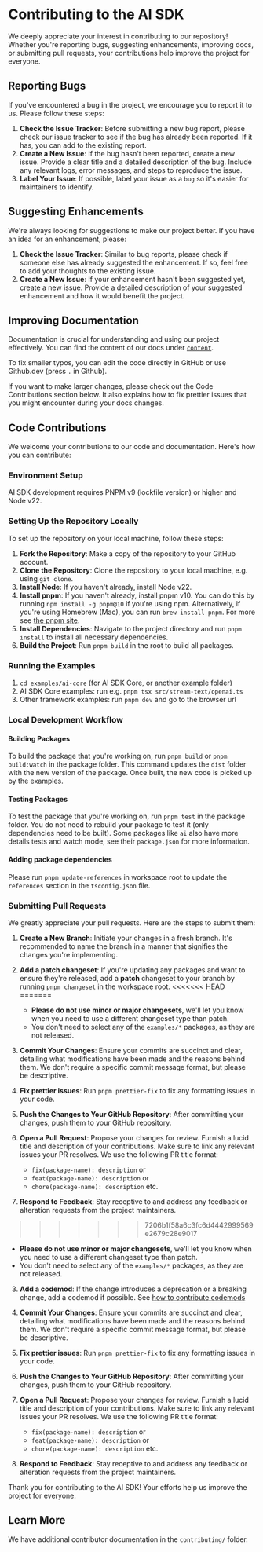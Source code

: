 # Contributing to the AI SDK

We deeply appreciate your interest in contributing to our repository! Whether you're reporting bugs, suggesting enhancements, improving docs, or submitting pull requests, your contributions help improve the project for everyone.

## Reporting Bugs

If you've encountered a bug in the project, we encourage you to report it to us. Please follow these steps:

1. **Check the Issue Tracker**: Before submitting a new bug report, please check our issue tracker to see if the bug has already been reported. If it has, you can add to the existing report.
2. **Create a New Issue**: If the bug hasn't been reported, create a new issue. Provide a clear title and a detailed description of the bug. Include any relevant logs, error messages, and steps to reproduce the issue.
3. **Label Your Issue**: If possible, label your issue as a `bug` so it's easier for maintainers to identify.

## Suggesting Enhancements

We're always looking for suggestions to make our project better. If you have an idea for an enhancement, please:

1. **Check the Issue Tracker**: Similar to bug reports, please check if someone else has already suggested the enhancement. If so, feel free to add your thoughts to the existing issue.
2. **Create a New Issue**: If your enhancement hasn't been suggested yet, create a new issue. Provide a detailed description of your suggested enhancement and how it would benefit the project.

## Improving Documentation

Documentation is crucial for understanding and using our project effectively.
You can find the content of our docs under [`content`](https://github.com/vercel/ai/tree/main/content).

To fix smaller typos, you can edit the code directly in GitHub or use Github.dev (press `.` in Github).

If you want to make larger changes, please check out the Code Contributions section below. It also explains how to fix prettier issues that you might encounter during your docs changes.

## Code Contributions

We welcome your contributions to our code and documentation. Here's how you can contribute:

### Environment Setup

AI SDK development requires PNPM v9 (lockfile version) or higher and Node v22.

### Setting Up the Repository Locally

To set up the repository on your local machine, follow these steps:

1. **Fork the Repository**: Make a copy of the repository to your GitHub account.
2. **Clone the Repository**: Clone the repository to your local machine, e.g. using `git clone`.
3. **Install Node**: If you haven't already, install Node v22.
4. **Install pnpm**: If you haven't already, install pnpm v10. You can do this by running `npm install -g pnpm@10` if you're using npm. Alternatively, if you're using Homebrew (Mac), you can run `brew install pnpm`. For more see [the pnpm site](https://pnpm.io/installation).
5. **Install Dependencies**: Navigate to the project directory and run `pnpm install` to install all necessary dependencies.
6. **Build the Project**: Run `pnpm build` in the root to build all packages.

### Running the Examples

1. `cd examples/ai-core` (for AI SDK Core, or another example folder)
1. AI SDK Core examples: run e.g. `pnpm tsx src/stream-text/openai.ts`
1. Other framework examples: run `pnpm dev` and go to the browser url

### Local Development Workflow

#### Building Packages

To build the package that you're working on, run `pnpm build` or `pnpm build:watch` in the package folder.
This command updates the `dist` folder with the new version of the package.
Once built, the new code is picked up by the examples.

#### Testing Packages

To test the package that you're working on, run `pnpm test` in the package folder.
You do not need to rebuild your package to test it (only dependencies need to be built).
Some packages like `ai` also have more details tests and watch mode, see their `package.json` for more information.

#### Adding package dependencies

Please run `pnpm update-references` in workspace root to update the `references` section in the `tsconfig.json` file.

### Submitting Pull Requests

We greatly appreciate your pull requests. Here are the steps to submit them:

1. **Create a New Branch**: Initiate your changes in a fresh branch. It's recommended to name the branch in a manner that signifies the changes you're implementing.
2. **Add a patch changeset**: If you're updating any packages and want to ensure they're released, add a **patch** changeset to your branch by running `pnpm changeset` in the workspace root.
<<<<<<< HEAD
=======

   - **Please do not use minor or major changesets**, we'll let you know when you need to use a different changeset type than patch.
   - You don't need to select any of the `examples/*` packages, as they are not released.

3. **Commit Your Changes**: Ensure your commits are succinct and clear, detailing what modifications have been made and the reasons behind them. We don't require a specific commit message format, but please be descriptive.
4. **Fix prettier issues**: Run `pnpm prettier-fix` to fix any formatting issues in your code.
5. **Push the Changes to Your GitHub Repository**: After committing your changes, push them to your GitHub repository.
6. **Open a Pull Request**: Propose your changes for review. Furnish a lucid title and description of your contributions. Make sure to link any relevant issues your PR resolves. We use the following PR title format:

   - `fix(package-name): description` or
   - `feat(package-name): description` or
   - `chore(package-name): description` etc.

7. **Respond to Feedback**: Stay receptive to and address any feedback or alteration requests from the project maintainers.
>>>>>>> 7206b1f58a6c3fc6d4442999569e2679c28e9017

   - **Please do not use minor or major changesets**, we'll let you know when you need to use a different changeset type than patch.
   - You don't need to select any of the `examples/*` packages, as they are not released.

3. **Add a codemod**: If the change introduces a deprecation or a breaking change, add a codemod if possible. See [how to contribute codemods](contributing/codemods.md)
4. **Commit Your Changes**: Ensure your commits are succinct and clear, detailing what modifications have been made and the reasons behind them. We don't require a specific commit message format, but please be descriptive.
5. **Fix prettier issues**: Run `pnpm prettier-fix` to fix any formatting issues in your code.
6. **Push the Changes to Your GitHub Repository**: After committing your changes, push them to your GitHub repository.
7. **Open a Pull Request**: Propose your changes for review. Furnish a lucid title and description of your contributions. Make sure to link any relevant issues your PR resolves. We use the following PR title format:

   - `fix(package-name): description` or
   - `feat(package-name): description` or
   - `chore(package-name): description` etc.

8. **Respond to Feedback**: Stay receptive to and address any feedback or alteration requests from the project maintainers.

Thank you for contributing to the AI SDK! Your efforts help us improve the project for everyone.

## Learn More

We have additional contributor documentation in the `contributing/` folder.
